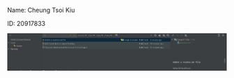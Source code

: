 Name: Cheung Tsoi Kiu

ID: 20917833

![Screenshot 2023-09-16 195623.png](Screenshot%202023-09-16%20195623.png)
